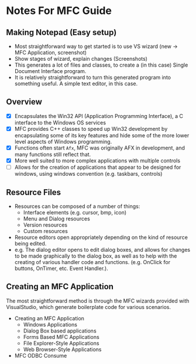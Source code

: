 # Notes For MFC Guide
## Making Notepad (Easy setup)
- Most straightforward way to get started is to use VS wizard (new -> MFC Application, screenshot)
- Show stages of wizard, explain changes (Screenshots)
- This generates a lot of files and classes, to create a (in this case) Single Document Interface program.
- It is relatively straightforward to turn this generated program into something useful. A simple text editor, in this case.

## Overview

- [X] Encapsulates the Win32 API (Application Programming Interface), a C interface to the Windows OS services
- [X] MFC provides C++ classes to speed up Win32 development by encapsulating some of its key features and hide some of the more lower level aspects of Windows programming.
- [X] Functions often start `Afx`, MFC was originally AFX in development, and many functions still reflect that.
- [X] More well suited to more complex applications with multiple controls
- [ ] Allows for the creation of applications that appear to be designed for windows, using windows convention (e.g. taskbars, controls)

## Resource Files

- Resources can be composed of a number of things:
  - Interface elements (e.g. cursor, bmp, icon)
  - Menu and Dialog resources
  - Version resources
  - Custom resources
- Resource editors open appropriately depending on the kind of resource being edited.
- e.g. The dialog editor opens to edit dialog boxes, and allows for changes to be made graphically to the dialog box, as well as to help with the creating of various handler code and functions. (e.g. OnClick for buttons, OnTimer, etc. Event Handler.).

## Creating an MFC Application

The most straightforward method is through the MFC wizards provided with VisualStudio, which generate boilerplate code for various scenarios.

- Creating an MFC Application
  - Windows Applications
  - Dialog Box based applications
  - Forms Based MFC Applications
  - File Explorer-Style Applications
  - Web Browser-Style Applications
- MFC ODBC Consume
